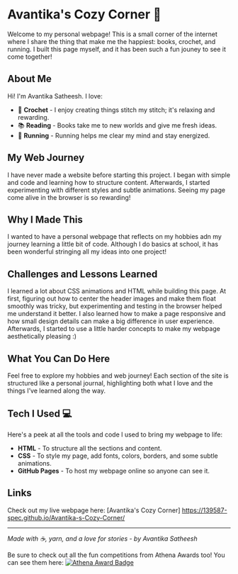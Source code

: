 # Avantika's Cozy Corner 🌸

Welcome to my personal webpage! This is a small corner of the internet where I share the thing that make me the happiest: books, crochet, and running. I built this page myself, and it has been such a fun jouney to see it come together!

## About Me 
Hi! I'm Avantika Satheesh. I love:
- 🧶 **Crochet** - I enjoy creating things stitch my stitch; it's relaxing and rewarding.
- 📚 **Reading** - Books take me to new worlds and give me fresh ideas.
- 🏃 **Running** - Running helps me clear my mind and stay energized.

## My Web Journey
I have never made a website before starting this project. I began with simple <html> and <css> 
code and learning how to structure content. Afterwards, I started experimenting with different 
styles and subtle animations. Seeing my page come alive in the browser is so rewarding!

## Why I Made This
I wanted to have a personal webpage that reflects on my hobbies adn my journey learning a little
bit of code. Although I do basics at school, it has been wonderful stringing all my ideas into 
one project!

## Challenges and Lessons Learned
I learned a lot about CSS animations and HTML while building this page. At first, figuring out how to center the header images and make them float smoothly was tricky, but experimenting and testing in the browser helped me understand it better. I also learned how to make a page responsive and how small design details can make a big difference in user experience. Afterwards, I started to use a little harder concepts to make my webpage aesthetically pleasing :)

## What You Can Do Here
Feel free to explore my hobbies and web journey! Each section of the site is structured like a personal journal, highlighting both what I love and the things I’ve learned along the way.

## Tech I Used 💻
Here's a peek at all the tools and code I used to bring my webpage to life:
- **HTML** - To structure all the sections and content.
- **CSS** - To style my page, add fonts, colors, borders, and some subtle animations.
- **GitHub Pages** - To host my webpage online so anyone can see it.

## Links
Check out my live webpage here:
[Avantika's Cozy Corner] https://139587-spec.github.io/Avantika-s-Cozy-Corner/

---

*Made with ☕, yarn, and a love for stories - by Avantika Satheesh*

Be sure to check out all the fun competitions from Athena Awards too! You can see them here:
[![Athena Award Badge](https://img.shields.io/endpoint?url=https%3A%2F%2Faward.athena.hackclub.com%2Fapi%2Fbadge)](https://award.athena.hackclub.com?utm_source=readme)

